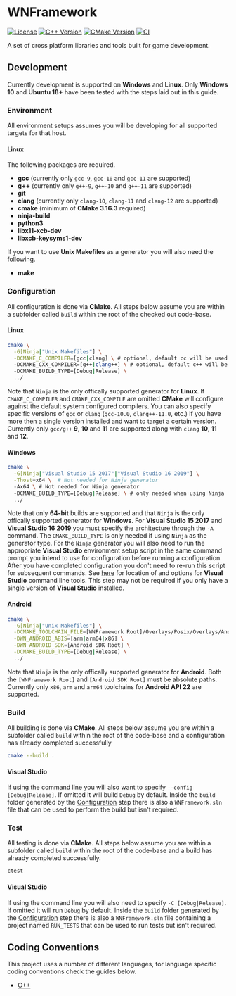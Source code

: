 # WNFramework

[![License][License]](LICENSE)
[![C++ Version][C++ Version]][C++ Reference]
[![CMake Version][CMake Version]][CMake Reference]
[![CI][CI Badge]][CI Workflow]

A set of cross platform libraries and tools built for game development.

## Development

Currently development is supported on **Windows** and **Linux**. Only **Windows
10** and **Ubuntu 18+** have been tested with the steps laid out in this guide.

### Environment

All environment setups assumes you will be developing for all supported targets
for that host.

#### Linux

The following packages are required.

* **gcc** (currently only `gcc-9`, `gcc-10` and `gcc-11` are supported)
* **g++** (currently only `g++-9`, `g++-10` and `g++-11` are supported)
* **git**
* **clang** (currently only `clang-10`, `clang-11` and `clang-12` are supported)
* **cmake** (minimum of **CMake 3.16.3** required)
* **ninja-build**
* **python3**
* **libx11-xcb-dev**
* **libxcb-keysyms1-dev**

If you want to use **Unix Makefiles** as a generator you will also need the
following.

* **make**

### Configuration

All configuration is done via **CMake**. All steps below assume you are within a
subfolder called `build` within the root of the checked out code-base.

#### Linux

```sh
cmake \
  -G[Ninja|"Unix Makefiles"] \
  -DCMAKE_C_COMPILER=[gcc|clang] \ # optional, default cc will be used
  -DCMAKE_CXX_COMPILER=[g++|clang++] \ # optional, default c++ will be used
  -DCMAKE_BUILD_TYPE=[Debug|Release] \
  ../
```

Note that `Ninja` is the only offically supported generator for **Linux**. If
`CMAKE_C_COMPILER` and `CMAKE_CXX_COMPILE` are omitted **CMake** will configure
against the default system configured compilers. You can also specify specific
versions of `gcc` or `clang` (`gcc-10.0`, `clang++-11.0`, etc.) if you have more
then a single version installed and want to target a certain version. Currently
only `gcc/g++` **9**, **10** and **11** are supported along with `clang` **10**,
**11** and **12**.

#### Windows

```sh
cmake \
  -G[Ninja|"Visual Studio 15 2017"|"Visual Studio 16 2019"] \
  -Thost=x64 \  # Not needed for Ninja generator
  -Ax64 \ # Not needed for Ninja generator
  -DCMAKE_BUILD_TYPE=[Debug|Release] \ # only needed when using Ninja
  ../
```

Note that only **64-bit** builds are supported and that `Ninja` is the only
offically supported generator for **Windows**. For **Visual Studio 15 2017** and
**Visual Studio 16 2019** you must specify the architecture through the `-A`
command. The `CMAKE_BUILD_TYPE` is only needed if using `Ninja` as the generator
type. For the `Ninja` generator you will also need to run the appropriate
**Visual Studio** environment setup script in the same command prompt you intend
to use for configuration before running a configuration. After you have
completed configuration you don't need to re-run this script for
subsequent commands. See [here][Visual Studio Command Line Tools] for location
of and options for **Visual Studio** command line tools. This step may not be
required if you only have a single version of **Visual Studio** installed.

#### Android

```sh
cmake \
  -G[Ninja|"Unix Makefiles"] \
  -DCMAKE_TOOLCHAIN_FILE=[WNFramework Root]/Overlays/Posix/Overlays/Android/android.toolchain.cmake \
  -DWN_ANDROID_ABIS=[arm|arm64|x86] \
  -DWN_ANDROID_SDK=[Android SDK Root] \
  -DCMAKE_BUILD_TYPE=[Debug|Release] \
  ../
```

Note that `Ninja` is the only offically supported generator for **Android**.
Both the `[WNFramework Root]` and `[Android SDK Root]` must be absolute paths.
Currently only `x86`, `arm` and `arm64` toolchains for **Android API 22** are
supported.

### Build

All building is done via **CMake**. All steps below assume you are within a
subfolder called `build` within the root of the code-base and a configuration
has already completed successfully

```sh
cmake --build .
```

#### Visual Studio

If using the command line you will also want to specify
`--config [Debug|Release]`. If omitted it will build `Debug` by default. Inside
the `build` folder generated by the [Configuration](#windows) step there is also
a `WNFramework.sln` file that can be used to perform the build but isn't
required.

### Test

All testing is done via **CMake**. All steps below assume you are within a
subfolder called `build` within the root of the code-base and a build has
already completed successfully.

```sh
ctest
```

#### Visual Studio

If using the command line you will also need to specify `-C [Debug|Release]`.
If omitted it will run `Debug` by default. Inside the `build` folder generated
by the [Configuration](#windows) step there is also a `WNFramework.sln` file
containing a project named `RUN_TESTS` that can be used to run tests but isn't
required.

## Coding Conventions

This project uses a number of different languages, for language specific coding
conventions check the guides below.

* [C++](documents/coding-conventions/cpp.md)

<!-- external links -->
[License]: https://img.shields.io/github/license/WNProject/WNFramework?label=License
[C++ Version]: https://img.shields.io/badge/C%2B%2B-17-blue
[C++ Reference]: https://en.cppreference.com/w/cpp/17
[CMake Version]: https://img.shields.io/badge/CMake-3.16.3-blue
[CMake Reference]: https://cmake.org/cmake/help/v3.16
[CI Badge]: https://github.com/WNProject/WNFramework/actions/workflows/push.yml/badge.svg?branch=master
[CI Workflow]: https://github.com/WNProject/WNFramework/actions/workflows/push.yml?query=branch%3Amaster
[Visual Studio Command Line Tools]: https://docs.microsoft.com/en-us/cpp/build/building-on-the-command-line
